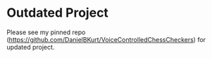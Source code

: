 # Outdated Project
Please see my pinned repo (https://github.com/DanielBKurt/VoiceControlledChessCheckers) for updated project.
